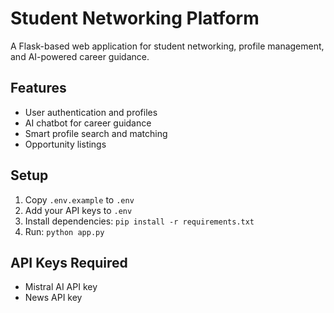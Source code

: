 # Student Networking Platform

A Flask-based web application for student networking, profile management, and AI-powered career guidance.

## Features
- User authentication and profiles
- AI chatbot for career guidance
- Smart profile search and matching
- Opportunity listings

## Setup
1. Copy `.env.example` to `.env`
2. Add your API keys to `.env`
3. Install dependencies: `pip install -r requirements.txt`
4. Run: `python app.py`

## API Keys Required
- Mistral AI API key
- News API key
